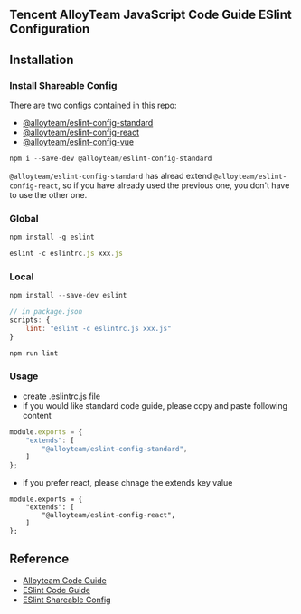 ## Tencent AlloyTeam JavaScript Code Guide ESlint Configuration

## Installation

### Install Shareable Config

There are two configs contained in this repo:
* [@alloyteam/eslint-config-standard](https://github.com/steamerjs/code-lint/tree/master/packages/standard)
* [@alloyteam/eslint-config-react](https://github.com/steamerjs/code-lint/tree/master/packages/react)
* [@alloyteam/eslint-config-vue](https://github.com/steamerjs/code-lint/tree/master/packages/vue)

```javascript
npm i --save-dev @alloyteam/eslint-config-standard
```

`@alloyteam/eslint-config-standard` has alread extend `@alloyteam/eslint-config-react`, so if you have already used the previous one, you don't have to use the other one.


### Global

```javascript
npm install -g eslint

eslint -c eslintrc.js xxx.js
```

### Local

```javascript
npm install --save-dev eslint

// in package.json
scripts: {
	lint: "eslint -c eslintrc.js xxx.js"
}

npm run lint
```

### Usage

* create .eslintrc.js file
* if you would like standard code guide, please copy and paste following content

```javascript
module.exports = {
    "extends": [
        "@alloyteam/eslint-config-standard",
    ]
};
```

* if you prefer react, please chnage the extends key value

```javasciprt
module.exports = {
    "extends": [
        "@alloyteam/eslint-config-react",
    ]
};
```


## Reference 
* [Alloyteam Code Guide](http://alloyteam.github.io/CodeGuide)
* [ESlint Code Guide](http://eslint.org/docs/user-guide/configuring)
* [ESlint Shareable Config](http://eslint.org/docs/developer-guide/shareable-configs)